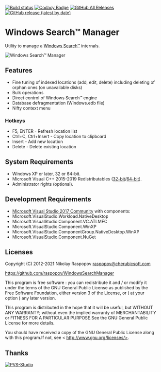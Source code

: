 [![Build status](https://ci.appveyor.com/api/projects/status/8drxfdxvngn71fix?svg=true)](https://ci.appveyor.com/project/raspopov/windowssearchmanager)
[![Codacy Badge](https://app.codacy.com/project/badge/Grade/458991e27e0d473d92547d5f7c68c2d1)](https://www.codacy.com/gh/raspopov/WindowsSearchManager/dashboard?utm_source=github.com&amp;utm_medium=referral&amp;utm_content=raspopov/WindowsSearchManager&amp;utm_campaign=Badge_Grade)
[![GitHub All Releases](https://img.shields.io/github/downloads/raspopov/WindowsSearchManager/total)](https://github.com/raspopov/WindowsSearchManager/releases)
[![GitHub release (latest by date)](https://img.shields.io/github/v/release/raspopov/WindowsSearchManager)](https://github.com/raspopov/WindowsSearchManager/releases)

# Windows Search™ Manager

Utility to manage a [Windows Search™](https://en.wikipedia.org/wiki/Windows_Search) internals.

![Windows Search™ Manager](https://raw.githubusercontent.com/raspopov/WindowsSearchManager/main/SearchManager-main.png)

## Features

- Fine tuning of indexed locations (add, edit, delete) including deleting of orphan ones (on unavailable disks)
- Bulk operations
- Direct control of Windows Search™ engine
- Database defragmentation (Windows.edb file)
- Nifty context menu

### Hotkeys

- F5, ENTER - Refresh location list
- Ctrl+C, Ctrl+Insert - Copy location to clipboard
- Insert - Add new location
- Delete - Delete existing location

## System Requirements

- Windows XP or later, 32 or 64-bit.
- Microsoft Visual C++ 2015-2019 Redistributables ([32-bit](https://aka.ms/vs/15/release/VC_redist.x86.exe)/[64-bit](https://aka.ms/vs/15/release/VC_redist.x64.exe)).
- Administrator rights (optional).

## Development Requirements

- [Microsoft Visual Studio 2017 Community](https://aka.ms/vs/15/release/vs_Community.exe) with components:
- Microsoft.VisualStudio.Workload.NativeDesktop
- Microsoft.VisualStudio.Component.VC.ATLMFC
- Microsoft.VisualStudio.Component.WinXP
- Microsoft.VisualStudio.ComponentGroup.NativeDesktop.WinXP
- Microsoft.VisualStudio.Component.NuGet

## Licenses

Copyright (C) 2012-2021 Nikolay Raspopov <raspopov@cherubicsoft.com>

https://github.com/raspopov/WindowsSearchManager

This program is free software : you can redistribute it and / or modify
it under the terms of the GNU General Public License as published by
the Free Software Foundation, either version 3 of the License, or
( at your option ) any later version.

This program is distributed in the hope that it will be useful,
but WITHOUT ANY WARRANTY; without even the implied warranty of
MERCHANTABILITY or FITNESS FOR A PARTICULAR PURPOSE.See the
GNU General Public License for more details.

You should have received a copy of the GNU General Public License
along with this program.If not, see < http://www.gnu.org/licenses/>.

## Thanks

[![PVS-Studio](https://pvs-studio.com/static/img/footer-unic.png)](https://pvs-studio.com/)
